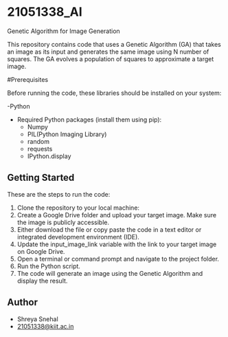 # 21051338_AI

Genetic Algorithm for Image Generation

This repository contains code that uses a Genetic Algorithm (GA) that takes an image as its input and generates the same image using N number of squares. The GA evolves a population of squares to approximate a target image.

#Prerequisites

Before running the code, these libraries should be installed on your system:

-Python
- Required Python packages (install them using pip):
  - Numpy
  - PIL(Python Imaging Library)
  - random
  - requests
  - IPython.display

## Getting Started

These are the steps to run the code:

1. Clone the repository to your local machine:
2. Create a Google Drive folder and upload your target image. Make sure the image is publicly accessible.
3. Either download the file or copy paste the code in a text editor or integrated development environment (IDE).
4. Update the input_image_link variable with the link to your target image on Google Drive.
5. Open a terminal or command prompt and navigate to the project folder.
6. Run the Python script.
7. The code will generate an image using the Genetic Algorithm and display the result.

## Author

- Shreya Snehal
- 21051338@kiit.ac.in

